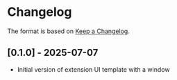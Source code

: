# Changelog

The format is based on [Keep a Changelog](https://keepachangelog.com/en/1.0.0/).


## [0.1.0] - 2025-07-07
- Initial version of extension UI template with a window
